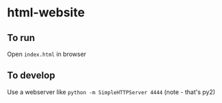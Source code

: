 # html-website

## To run

Open `index.html` in browser

## To develop

Use a webserver like `python -m SimpleHTTPServer 4444`   (note - that's py2)